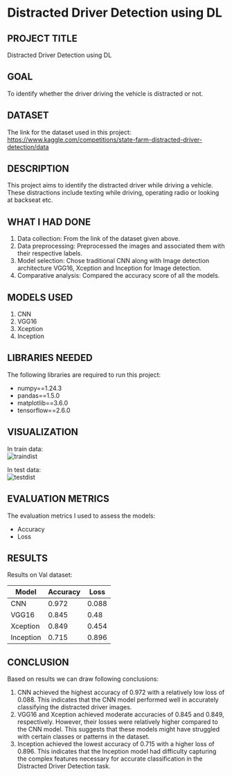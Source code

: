 # Distracted Driver Detection using DL

## PROJECT TITLE

Distracted Driver Detection using DL

## GOAL

To identify whether the driver driving the vehicle is distracted or not.  

## DATASET

The link for the dataset used in this project:  https://www.kaggle.com/competitions/state-farm-distracted-driver-detection/data

## DESCRIPTION

This project aims to identify the distracted driver while driving a vehicle. These distractions include texting while driving, operating radio or looking at backseat etc.

## WHAT I HAD DONE

1. Data collection: From the link of the dataset given above. 
2. Data preprocessing: Preprocessed the images and associated them with their respective labels.
3. Model selection: Chose traditional CNN along with Image detection architecture VGG16, Xception and Inception for Image detection.
4. Comparative analysis: Compared the accuracy score of all the models.

## MODELS USED

1. CNN
2. VGG16
3. Xception
4. Inception


## LIBRARIES NEEDED

The following libraries are required to run this project:

- numpy==1.24.3
- pandas==1.5.0
- matplotlib==3.6.0
- tensorflow==2.6.0

## VISUALIZATION
In train data: <br>
![traindist](https://github.com/achrekarom12/DL-Simplified/assets/88442486/bf32b8d5-cc2a-4034-bb0d-f758a33d73e9)

In test data:<br>
![testdist](https://github.com/achrekarom12/DL-Simplified/assets/88442486/f1fd547c-337f-4f73-a9dc-d910a9b388b3)



## EVALUATION METRICS

The evaluation metrics I used to assess the models:

- Accuracy 
- Loss


## RESULTS
Results on Val dataset:

| Model      | Accuracy | Loss    |
|------------|----------|---------|
| CNN    | 0.972     | 0.088   |
| VGG16    | 0.845     | 0.48    |
| Xception    | 0.849     | 0.454    |
| Inception    | 0.715     | 0.896    |


## CONCLUSION
Based on results we can draw following conclusions:
1. CNN achieved the highest accuracy of 0.972 with a relatively low loss of 0.088. This indicates that the CNN model performed well in accurately classifying the distracted driver images.
2. VGG16 and Xception achieved moderate accuracies of 0.845 and 0.849, respectively. However, their losses were relatively higher compared to the CNN model. This suggests that these models might have struggled with certain classes or patterns in the dataset.
3. Inception achieved the lowest accuracy of 0.715 with a higher loss of 0.896. This indicates that the Inception model had difficulty capturing the complex features necessary for accurate classification in the Distracted Driver Detection task.
